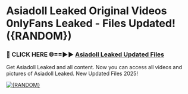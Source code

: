 # Asiadoll Leaked Original Videos 0nlyFans Leaked - Files Updated! ({RANDOM})

<h3>🔴 CLICK HERE 🌐==►► <a href="https://betterlinks.top/A2PfLJ" rel="nofollow">Asiadoll Leaked Updated Files</a></h3>

Get Asiadoll Leaked and all content. Now you can access all videos and pictures of Asiadoll Leaked. New Updated Files 2025!

[![{RANDOM}](https://i.imgur.com/ppqm5kG.gif)](https://betterlinks.top/A2PfLJ)